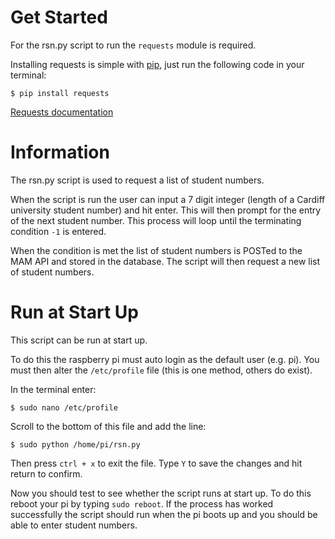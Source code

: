 
# Get Started

For the rsn.py script to run the ```requests``` module is required.

Installing requests is simple with [pip](https://pip.pypa.io/),
just run the following code in your terminal:

```
$ pip install requests
```

[Requests documentation](http://docs.python-requests.org/en/latest/)

# Information

The rsn.py script is used to request a list of student numbers.

When the script is run the user can input a 7 digit integer (length of a
Cardiff university student number) and hit enter. This will then prompt
for the entry of the next student number. This process will loop
until the terminating condition `-1` is entered.

When the condition is met the list of student numbers is POSTed to the
MAM API and stored in the database. The script will then request a new
list of student numbers.

# Run at Start Up

This script can be run at start up.

To do this the raspberry pi must auto login as the default user (e.g. pi).
You must then alter the `/etc/profile` file (this is one method, others
do exist).

In the terminal enter:

```
$ sudo nano /etc/profile
```

Scroll to the bottom of this file and add the line:

```
$ sudo python /home/pi/rsn.py
```

Then press `ctrl + x` to exit the file.
Type `Y` to save the changes and hit return to confirm.

Now you should test to see whether the script runs at start up. To do this
reboot your pi by typing `sudo reboot`. If the process has worked successfully
the script should run when the pi boots up and you should be able to enter
student numbers.
